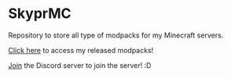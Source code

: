 # SkyprMC
Repository to store all type of modpacks for my Minecraft servers.

[Click here](https://github.com/skzppr/smp/releases) to access my released modpacks!

[Join](https://discord.gg/sBgVZBQtXY) the Discord server to join the server! :D
